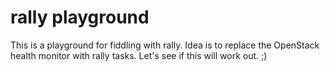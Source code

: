 # rally playground

This is a playground for fiddling with rally. 
Idea is to replace the OpenStack health monitor with rally tasks. Let's see if this will work out. ;)


